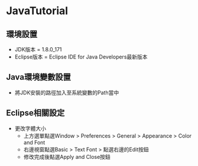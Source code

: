 # JavaTutorial
## 環境設置
* JDK版本 = 1.8.0_171
* Eclipse版本 = Eclipse IDE for Java Developers最新版本
## Java環境變數設置
* 將JDK安裝的路徑加入至系統變數的Path當中
## Eclipse相關設定
* 更改字體大小
  * 上方選單點選Window &gt; Preferences &gt; General &gt; Appearance &gt; Color and Font
  * 右邊視窗點選Basic &gt; Text Font &gt; 點選右邊的Edit按鈕
  * 修改完成後點選Apply and Close按鈕
